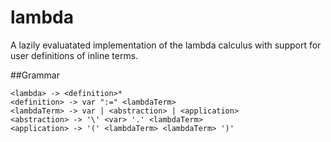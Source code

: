 # lambda
A lazily evaluatated implementation of the lambda calculus with support for user definitions of inline terms.

##Grammar
```
<lambda> -> <definition>*
<definition> -> var ":=" <lambdaTerm>
<lambdaTerm> -> var | <abstraction> | <application>
<abstraction> -> '\' <var> '.' <lambdaTerm>
<application> -> '(' <lambdaTerm> <lambdaTerm> ')'
```

